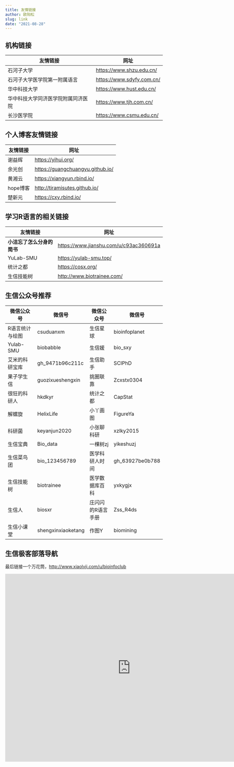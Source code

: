 ```yaml
---
title: 友情链接
author: 欧阳松
slug: link
date: "2021-08-28"
---
```



## 机构链接


| 友情链接                           | 网址                        |
|------------------------------------|-----------------------------|
| 石河子大学                         | <https://www.shzu.edu.cn/>  |
| 石河子大学医学院第一附属语言       | <https://www.sdyfy.com.cn/> |
| 华中科技大学                       | <https://www.hust.edu.cn/>  |
| 华中科技大学同济医学院附属同济医院 | <https://www.tjh.com.cn/>   |
| 长沙医学院                         | <https://www.csmu.edu.cn/>  |


## 个人博客友情链接

| 友情链接 | 网址                               |
|----------|------------------------------------|
| 谢益辉   | <https://yihui.org/>               |
| 余光创   | <https://guangchuangyu.github.io/> |
| 黄湘云   | <https://xiangyun.rbind.io/>       |
| hope博客 | <http://tiramisutes.github.io/>    |
| 楚新元   | <https://cxy.rbind.io/>            |

## 学习R语言的相关链接

| 友情链接                   | 网址                                     |
|----------------------------|------------------------------------------|
| **小洁忘了怎么分身的简书** | <https://www.jianshu.com/u/c93ac360691a> |
| YuLab-SMU                  | <https://yulab-smu.top/>                 |
| 统计之都                   | <https://cosx.org/>                      |
| 生信技能树                 | <http://www.biotrainee.com/>             |

## 生信公众号推荐

| 微信公众号      | 微信号             | 微信公众号        | 微信号          |
|-----------------|--------------------|-------------------|-----------------|
| R语言统计与绘图 | csuduanxm          | 生信星球          | bioinfoplanet   |
| Yulab-SMU       | biobabble          | 生信媛            | bio_sxy         |
| 艾米的科研宝库  | gh_9471b96c211c    | 生信助手          | SCIPhD          |
| 果子学生信      | guozixueshengxin   | 挑圈联靠          | Zcxstx0304      |
| 很狂的科研人    | hkdkyr             | 统计之都          | CapStat         |
| 解螺旋          | HelixLife          | 小丫画图          | FigureYa        |
| 科研菌          | keyanjun2020       | 小张聊科研        | xzlky2015       |
| 生信宝典        | Bio_data           | 一棵树zj          | yikeshuzj       |
| 生信菜鸟团      | bio_123456789      | 医学科研人时间    | gh_63927be0b788 |
| 生信技能树      | biotrainee         | 医学数据库百科    | yxkygjx         |
| 生信人          | biosxr             | 庄闪闪的R语言手册 | Zss_R4ds        |
| 生信小课堂      | shengxinxiaoketang | 作图Y             | biomining       |

## **生信极客部落导航**

最后链接一个万花筒，<http://www.xiaolvji.com/u/bioinfoclub>

<iframe src="http://www.xiaolvji.com/u/bioinfoclub" width="800" height="600" frameborder="0" style="border:0">

</iframe>
